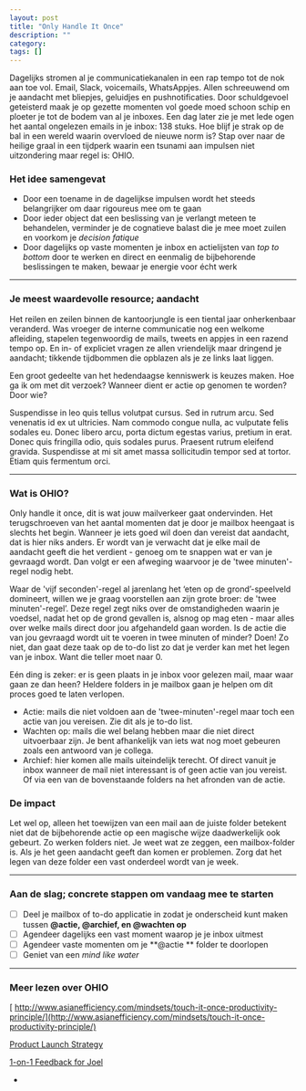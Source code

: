 ```yaml
---
layout: post
title: "Only Handle It Once"
description: ""
category: 
tags: []
---
```


Dagelijks stromen al je communicatiekanalen in een rap tempo tot de nok aan toe vol. Email, Slack, voicemails, WhatsAppjes. Allen schreeuwend om je aandacht met bliepjes, geluidjes en pushnotificaties. Door schuldgevoel geteisterd maak je op gezette momenten vol goede moed schoon schip en ploeter je tot de bodem van al je inboxes. Een dag later zie je met lede ogen het aantal ongelezen emails in je inbox: 138 stuks. Hoe blijf je strak op de bal in een wereld waarin overvloed de nieuwe norm is? Stap over naar de heilige graal in een tijdperk waarin een tsunami aan impulsen niet uitzondering maar regel is: OHIO. 

### Het idee samengevat 

- Door een toename in de dagelijkse impulsen wordt het steeds belangrijker om daar rigoureus mee om te gaan
- Door ieder object dat een beslissing van je verlangt meteen te behandelen, verminder je de cognatieve balast die je mee moet zuilen en voorkom je _decision fatique_ 
- Door dagelijks op vaste momenten je inbox en actielijsten van _top to bottom_ door te werken en direct en eenmalig de bijbehorende beslissingen te maken, bewaar je energie voor écht werk

---

### Je meest waardevolle resource; aandacht

Het reilen en zeilen binnen de kantoorjungle is een tiental jaar onherkenbaar veranderd. Was vroeger de interne communicatie nog een welkome afleiding, stapelen tegenwoordig de mails, tweets en appjes in een razend tempo op. En in- of expliciet vragen ze allen vriendelijk maar dringend je aandacht; tikkende tijdbommen die opblazen als je ze links laat liggen.

Een groot gedeelte van het hedendaagse kenniswerk is keuzes maken. Hoe ga ik om met dit verzoek? Wanneer dient er actie op genomen te worden? Door wie? 

Suspendisse in leo quis tellus volutpat cursus. Sed in rutrum arcu. Sed venenatis id ex ut ultricies. Nam commodo congue nulla, ac vulputate felis sodales eu. Donec libero arcu, porta dictum egestas varius, pretium in erat. Donec quis fringilla odio, quis sodales purus. Praesent rutrum eleifend gravida. Suspendisse at mi sit amet massa sollicitudin tempor sed at tortor. Etiam quis fermentum orci.

[](https://www.notion.so/front/irene-docs.png)

---

### Wat is OHIO?

Only handle it once, dit is wat jouw mailverkeer gaat ondervinden. Het terugschroeven van het aantal momenten dat je door je mailbox heengaat is slechts het begin. Wanneer je iets goed wil doen dan vereist dat aandacht, dat is hier niks anders. Er wordt van je verwacht dat je elke mail de aandacht geeft die het verdient - genoeg om te snappen wat er van je gevraagd wordt. Dan volgt er een afweging waarvoor je de 'twee minuten'-regel nodig hebt.

Waar de 'vijf seconden'-regel al jarenlang het ‘eten op de grond’-speelveld domineert, willen we je graag voorstellen aan zijn grote broer: de 'twee minuten'-regel’. Deze regel zegt niks over de omstandigheden waarin je voedsel, nadat het op de grond gevallen is, alsnog op mag eten - maar alles over welke mails direct door jou afgehandeld gaan worden. Is de actie die van jou gevraagd wordt uit te voeren in twee minuten of minder? Doen! Zo niet, dan gaat deze taak op de to-do list zo dat je verder kan met het legen van je inbox. Want die teller moet naar 0.

[](https://www.notion.so/front/irene-wikis.png)

Eén ding is zeker: er is geen plaats in je inbox voor gelezen mail, maar waar gaan ze dan heen? Heldere folders in je mailbox gaan je helpen om dit proces goed te laten verlopen. 

- Actie: mails die niet voldoen aan de 'twee-minuten'-regel maar toch een actie van jou vereisen. Zie dit als je to-do list. 
- Wachten op: mails die wel belang hebben maar die niet direct uitvoerbaar zijn. Je bent afhankelijk van iets wat nog moet gebeuren zoals een antwoord van je collega. 
- Archief: hier komen alle mails uiteindelijk terecht. Of direct vanuit je inbox wanneer de mail niet interessant is of geen actie van jou vereist. Of via een van de bovenstaande folders na het afronden van de actie.

### De impact

Let wel op, alleen het toewijzen van een mail aan de juiste folder betekent niet dat de bijbehorende actie op een magische wijze daadwerkelijk ook gebeurt. Zo werken folders niet. Je weet wat ze zeggen, een mailbox-folder is. Als je het geen aandacht geeft dan komen er problemen. Zorg dat het legen van deze folder een vast onderdeel wordt van je week. 

---

### Aan de slag; concrete stappen om vandaag mee te starten

- [ ]  Deel je mailbox of to-do applicatie in zodat je onderscheid kunt maken tussen **@actie, @archief, en @wachten op** 
- [ ]  Agendeer dagelijks een vast moment waarop je je inbox uitmest 
- [ ]  Agendeer vaste momenten om je **@actie ** folder te doorlopen
- [ ]  Geniet van een _mind like water_ 

---

### Meer lezen over OHIO

[ [http://www.asianefficiency.com/mindsets/touch-it-once-productivity-principle/](http://www.asianefficiency.com/mindsets/touch-it-once-productivity-principle/) ](./http-www-asianefficiency-com-mindsets-touch-it-once-productivity-principle-f2e7b1f068c646c189083b1fa90c4dd2.md)

[Product Launch Strategy](./Product-Launch-Strategy-cdb6dc5c6672417bae73950b00f3a2ca.md)

[1-on-1 Feedback for Joel](./1-on-1-Feedback-for-Joel-661d3d94b4024203b1c1c18b92fe25c4.md)

-
